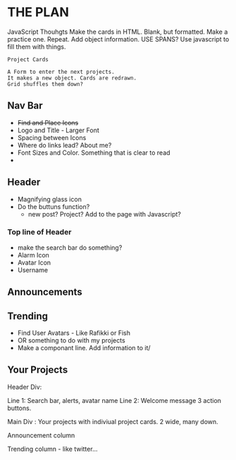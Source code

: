 

# THE PLAN

JavaScript Thouhgts
Make the cards in HTML.  Blank, but formatted. Make a practice one. Repeat.
Add object information.  USE SPANS?
Use javascript to fill them with things. 

    Project Cards

    A Form to enter the next projects. 
    It makes a new object. Cards are redrawn.  
    Grid shuffles them down? 

## Nav Bar
* ~~Find and Place Icons~~
* Logo and Title - Larger Font
* Spacing between Icons
* Where do links lead?  About me? 
* Font Sizes and Color. Something that is clear to read
* 


## Header
* Magnifying glass icon
* Do the buttuns function?
    * new post? Project?  Add to the page with Javascript?


### Top line of Header
* make the search bar do something?  
* Alarm Icon
* Avatar Icon
* Username

## Announcements



## Trending
* Find User Avatars - Like Rafikki or Fish
* OR something to do with my projects
* Make a componant line.   Add information to it/




## Your Projects



Header Div: 

Line 1: Search bar, alerts, avatar name
Line 2: Welcome message  3 action buttons.

Main Div : 
Your projects with indiviual project cards.
2 wide, many down.

Announcement column

Trending column - like twitter…



